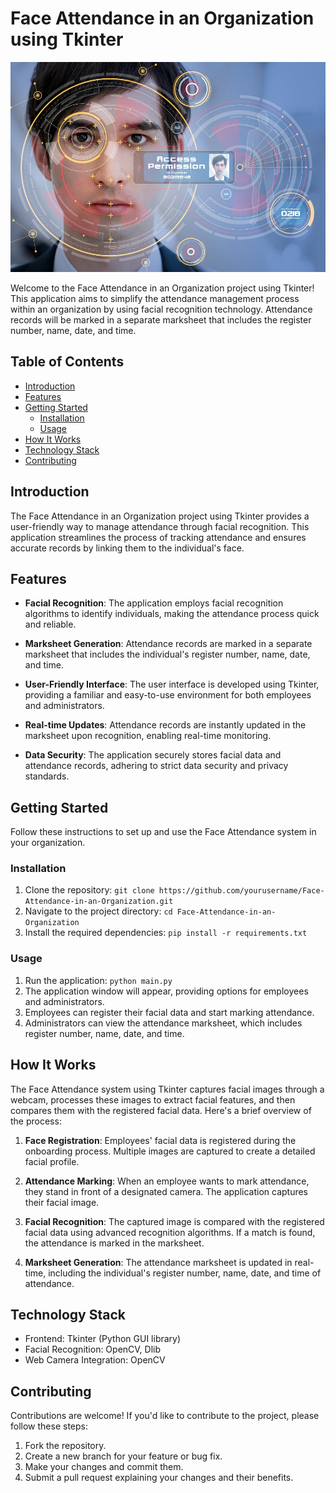 # Face Attendance in an Organization using Tkinter

![Face Attendance Banner](https://github.com/BarathkumarJK/Face-attendence-in-an-organization/blob/main/images/face.jpg)

Welcome to the Face Attendance in an Organization project using Tkinter! This application aims to simplify the attendance management process within an organization by using facial recognition technology. Attendance records will be marked in a separate marksheet that includes the register number, name, date, and time.

## Table of Contents

- [Introduction](#introduction)
- [Features](#features)
- [Getting Started](#getting-started)
  - [Installation](#installation)
  - [Usage](#usage)
- [How It Works](#how-it-works)
- [Technology Stack](#technology-stack)
- [Contributing](#contributing)

## Introduction

The Face Attendance in an Organization project using Tkinter provides a user-friendly way to manage attendance through facial recognition. This application streamlines the process of tracking attendance and ensures accurate records by linking them to the individual's face.

## Features

- **Facial Recognition**: The application employs facial recognition algorithms to identify individuals, making the attendance process quick and reliable.

- **Marksheet Generation**: Attendance records are marked in a separate marksheet that includes the individual's register number, name, date, and time.

- **User-Friendly Interface**: The user interface is developed using Tkinter, providing a familiar and easy-to-use environment for both employees and administrators.

- **Real-time Updates**: Attendance records are instantly updated in the marksheet upon recognition, enabling real-time monitoring.

- **Data Security**: The application securely stores facial data and attendance records, adhering to strict data security and privacy standards.

## Getting Started

Follow these instructions to set up and use the Face Attendance system in your organization.

### Installation

1. Clone the repository: `git clone https://github.com/yourusername/Face-Attendance-in-an-Organization.git`
2. Navigate to the project directory: `cd Face-Attendance-in-an-Organization`
3. Install the required dependencies: `pip install -r requirements.txt`

### Usage

1. Run the application: `python main.py`
2. The application window will appear, providing options for employees and administrators.
3. Employees can register their facial data and start marking attendance.
4. Administrators can view the attendance marksheet, which includes register number, name, date, and time.

## How It Works

The Face Attendance system using Tkinter captures facial images through a webcam, processes these images to extract facial features, and then compares them with the registered facial data. Here's a brief overview of the process:

1. **Face Registration**: Employees' facial data is registered during the onboarding process. Multiple images are captured to create a detailed facial profile.

2. **Attendance Marking**: When an employee wants to mark attendance, they stand in front of a designated camera. The application captures their facial image.

3. **Facial Recognition**: The captured image is compared with the registered facial data using advanced recognition algorithms. If a match is found, the attendance is marked in the marksheet.

4. **Marksheet Generation**: The attendance marksheet is updated in real-time, including the individual's register number, name, date, and time of attendance.

## Technology Stack

- Frontend: Tkinter (Python GUI library)
- Facial Recognition: OpenCV, Dlib
- Web Camera Integration: OpenCV

## Contributing

Contributions are welcome! If you'd like to contribute to the project, please follow these steps:

1. Fork the repository.
2. Create a new branch for your feature or bug fix.
3. Make your changes and commit them.
4. Submit a pull request explaining your changes and their benefits.

